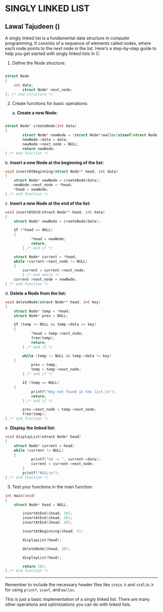 # SINGLY LINKED LIST
## Lawal Tajudeen ()
A singly linked list is a fundamental data structure in computer programming. It consists of a sequence of elements called nodes, where each node points to the next node in the list. Here's a step-by-step guide to help you get started with singly linked lists in C:

1. Define the Node structure:

```c language structure: (lawalTheWest)

struct Node
{
	int data;
    	struct Node* next_node;
}; /* end structure */

```

2. Create functions for basic operations:

   a. **Create a new Node:**

```c language node creation: (lawalTheWest)

struct Node* createNode(int data)
{
    	struct Node* newNode = (struct Node*)malloc(sizeof(struct Node));
    	newNode->data = data;
    	newNode->next_node = NULL;
    	return newNode;
} /* end function */

```

   b. **Insert a new Node at the beginning of the list:**
```c
void insertAtBeginning(struct Node** head, int data)
{
    struct Node* newNode = createNode(data);
    newNode->next_node = *head;
    *head = newNode;
} /* end function */
```

   c. **Insert a new Node at the end of the list:**
```c
void insertAtEnd(struct Node** head, int data)
{
	struct Node* newNode = createNode(data);

	if (*head == NULL)
	{
        	*head = newNode;
        	return;
    	} /* end if */

	struct Node* current = *head;
	while (current->next_node != NULL)
	{
		current = current->next_node;
    	} /* end while */
	current->next_node = newNode;
} /* end function */
```

   d. **Delete a Node from the list:**
```c
void deleteNode(struct Node** head, int key)
{
	struct Node* temp = *head;
	struct Node* prev = NULL;

	if (temp != NULL && temp->data == key)
	{
        	*head = temp->next_node;
        	free(temp);
        	return;
    	} /* end if */

    	while (temp != NULL && temp->data != key)
	{
        	prev = temp;
        	temp = temp->next_node;
    	} /* end if */

    	if (temp == NULL)
	{
        	printf("Key not found in the list.\n");
        	return;
    	} /* end if */

    	prev->next_node = temp->next_node;
    	free(temp);
} /* end function */
```

   e. **Display the linked list:**
```c
void displayList(struct Node* head)
{
	struct Node* current = head;
	while (current != NULL)
	{
        	printf("%d -> ", current->data);
        	current = current->next_node;
    	}
    	printf("NULL\n");
} /* end function */
```

3. Test your functions in the main function:

```c
int main(void)
{
	struct Node* head = NULL;

    	insertAtEnd(&head, 10);
    	insertAtEnd(&head, 20);
    	insertAtEnd(&head, 30);

    	insertAtBeginning(&head, 5);

    	displayList(head);

    	deleteNode(&head, 20);

    	displayList(head);

    	return (0);
} /* end function */
```
******************************************************************
Remember to include the necessary header files like `stdio.h` and `stdlib.h` for using `printf`, `scanf`, and `malloc`.

This is just a basic implementation of a singly linked list. There are many other operations and optimizations you can do with linked lists.
